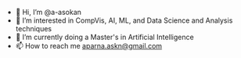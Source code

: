 - 👋 Hi, I’m @a-asokan
- 👀 I’m interested in CompVis, AI, ML, and Data Science and Analysis techniques 
- 🌱 I’m currently doing a Master's in Artificial Intelligence
- 📫 How to reach me aparna.askn@gmail.com

<!---
a-asokan/a-asokan is a ✨ special ✨ repository because its `README.md` (this file) appears on your GitHub profile.
You can click the Preview link to take a look at your changes.
--->

